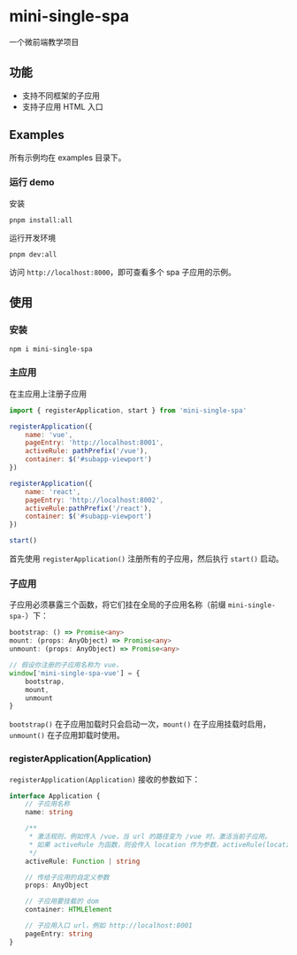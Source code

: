 # mini-single-spa
一个微前端教学项目

## 功能
* 支持不同框架的子应用
* 支持子应用 HTML 入口

## Examples
所有示例均在 examples 目录下。
### 运行 demo
安装
```
pnpm install:all
```
运行开发环境
```
pnpm dev:all
```
访问 `http://localhost:8000`，即可查看多个 spa 子应用的示例。

## 使用
### 安装
```
npm i mini-single-spa
```

### 主应用
在主应用上注册子应用
```js
import { registerApplication, start } from 'mini-single-spa'

registerApplication({
    name: 'vue',
    pageEntry: 'http://localhost:8001',
    activeRule: pathPrefix('/vue'),
    container: $('#subapp-viewport')
})

registerApplication({
    name: 'react',
    pageEntry: 'http://localhost:8002',
    activeRule:pathPrefix('/react'),
    container: $('#subapp-viewport')
})

start()
```
首先使用 `registerApplication()` 注册所有的子应用，然后执行 `start()` 启动。

### 子应用
子应用必须暴露三个函数，将它们挂在全局的子应用名称（前缀 `mini-single-spa-`）下：
```ts
bootstrap: () => Promise<any>
mount: (props: AnyObject) => Promise<any>
unmount: (props: AnyObject) => Promise<any>

// 假设你注册的子应用名称为 vue，
window['mini-single-spa-vue'] = {
    bootstrap,
    mount,
    unmount
}
```
`bootstrap()` 在子应用加载时只会启动一次，`mount()` 在子应用挂载时启用，`unmount()` 在子应用卸载时使用。

### registerApplication(Application)
`registerApplication(Application)` 接收的参数如下：
```ts
interface Application {
    // 子应用名称
    name: string

    /**
     * 激活规则，例如传入 /vue，当 url 的路径变为 /vue 时，激活当前子应用。
     * 如果 activeRule 为函数，则会传入 location 作为参数，activeRule(location) 返回 true 时，激活当前子应用。
     */
    activeRule: Function | string

    // 传给子应用的自定义参数
    props: AnyObject

    // 子应用要挂载的 dom
    container: HTMLElement

    // 子应用入口 url，例如 http://localhost:8001
    pageEntry: string
}
```
